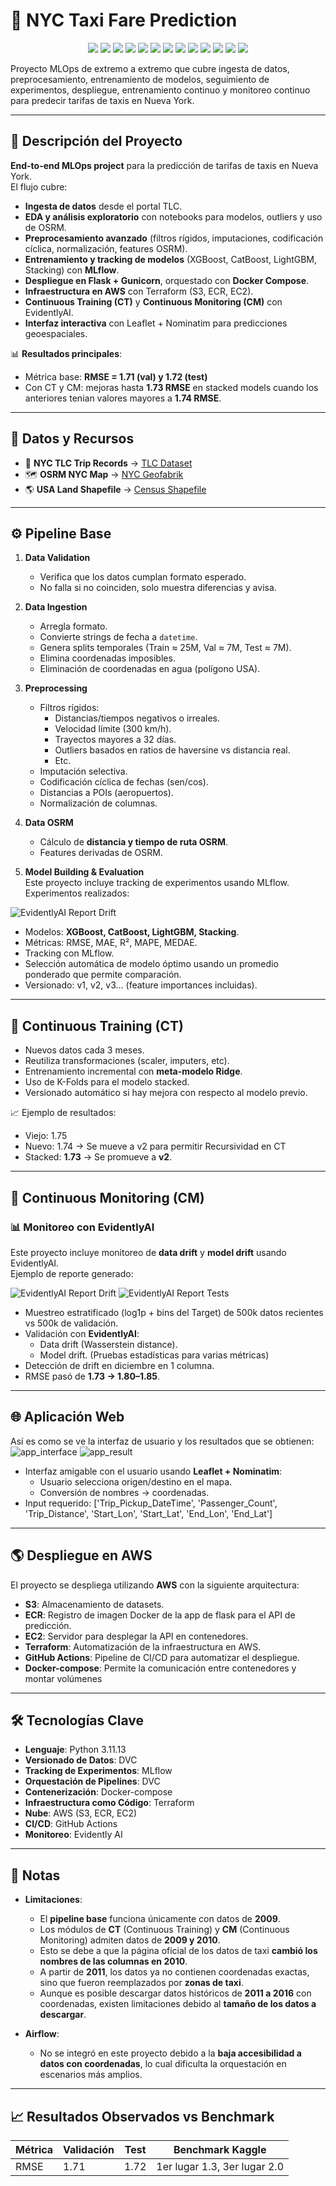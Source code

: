 # 🚖 NYC Taxi Fare Prediction  

<p align="center">
  <img src="https://img.shields.io/badge/Python-3.11-blue?logo=python" /> 
  <img src="https://img.shields.io/badge/MLflow-Tracking-orange?logo=mlflow" /> 
  <img src="https://img.shields.io/badge/DVC-Data_Versioning-purple?logo=dvc" /> 
  <img src="https://img.shields.io/badge/Docker-Containerization-2496ED?logo=docker" /> 
  <img src="https://img.shields.io/badge/Docker--Compose-Orchestration-2496ED?logo=docker" /> 
  <img src="https://img.shields.io/badge/Terraform-Infrastructure-623CE4?logo=terraform" /> 
  <img src="https://img.shields.io/badge/AWS-S3%20%7C%20ECR%20%7C%20EC2-orange?logo=amazonaws" /> 
  <img src="https://img.shields.io/badge/OSRM-Routing-black" /> 
  <img src="https://img.shields.io/badge/Nominatim-Geocoding-green" /> 
  <img src="https://img.shields.io/badge/Flask-API-black?logo=flask" /> 
  <img src="https://img.shields.io/badge/Gunicorn-WSGI-00A86B?logo=gunicorn" /> 
  <img src="https://img.shields.io/badge/EvidentlyAI-Monitoring-blueviolet" /> 
  <img src="https://img.shields.io/badge/GitHub_Actions-CI%2FCD-black?logo=githubactions" />
</p>

Proyecto MLOps de extremo a extremo que cubre ingesta de datos, preprocesamiento, entrenamiento de modelos, seguimiento de experimentos, despliegue, entrenamiento continuo y monitoreo continuo para predecir tarifas de taxis en Nueva York.

---

## 📌 Descripción del Proyecto  

**End-to-end MLOps project** para la predicción de tarifas de taxis en Nueva York.  
El flujo cubre:  

- **Ingesta de datos** desde el portal TLC.  
- **EDA y análisis exploratorio** con notebooks para modelos, outliers y uso de OSRM.  
- **Preprocesamiento avanzado** (filtros rígidos, imputaciones, codificación cíclica, normalización, features OSRM).  
- **Entrenamiento y tracking de modelos** (XGBoost, CatBoost, LightGBM, Stacking) con **MLflow**.  
- **Despliegue en Flask + Gunicorn**, orquestado con **Docker Compose**.  
- **Infraestructura en AWS** con Terraform (S3, ECR, EC2).  
- **Continuous Training (CT)** y **Continuous Monitoring (CM)** con EvidentlyAI.  
- **Interfaz interactiva** con Leaflet + Nominatim para predicciones geoespaciales.  

📊 **Resultados principales**:  
- Métrica base: **RMSE = 1.71 (val) y 1.72 (test)**  
- Con CT y CM: mejoras hasta **1.73 RMSE** en stacked models cuando los anteriores tenian valores mayores a **1.74 RMSE**.  

---

## 🔗 Datos y Recursos  

- 📂 **NYC TLC Trip Records** → [TLC Dataset](https://www.nyc.gov/site/tlc/about/tlc-trip-record-data.page?ref=hackernoon.com)  
- 🗺️ **OSRM NYC Map** → [NYC Geofabrik](https://download.geofabrik.de/north-america/us/new-york.html)  
- 🌎 **USA Land Shapefile** → [Census Shapefile](https://www2.census.gov/geo/tiger/GENZ2018/shp/cb_2018_us_nation_5m.zip)  

---

## ⚙️ Pipeline Base  

1. **Data Validation**  
   - Verifica que los datos cumplan formato esperado.  
   - No falla si no coinciden, solo muestra diferencias y avisa.  

2. **Data Ingestion**  
   - Arregla formato.  
   - Convierte strings de fecha a `datetime`.  
   - Genera splits temporales (Train ≈ 25M, Val ≈ 7M, Test ≈ 7M).
   - Elimina coordenadas imposibles.
   - Eliminación de coordenadas en agua (polígono USA).  

3. **Preprocessing**  
   - Filtros rígidos:  
     - Distancias/tiempos negativos o irreales.  
     - Velocidad límite (300 km/h).  
     - Trayectos mayores a 32 días.  
     - Outliers basados en ratios de haversine vs distancia real.
     - Etc.
   - Imputación selectiva.  
   - Codificación cíclica de fechas (sen/cos).  
   - Distancias a POIs (aeropuertos).  
   - Normalización de columnas.  

4. **Data OSRM**  
   - Cálculo de **distancia y tiempo de ruta OSRM**.  
   - Features derivadas de OSRM.  

5. **Model Building & Evaluation**  
Este proyecto incluye tracking de experimentos usando MLflow.
Experimentos realizados:

![EvidentlyAI Report Drift](images/mlflow.png)

   - Modelos: **XGBoost, CatBoost, LightGBM, Stacking**.  
   - Métricas: RMSE, MAE, R², MAPE, MEDAE.  
   - Tracking con MLflow.  
   - Selección automática de modelo óptimo usando un promedio ponderado que permite comparación.  
   - Versionado: v1, v2, v3… (feature importances incluidas).  

---

## 🔄 Continuous Training (CT)  

- Nuevos datos cada 3 meses.  
- Reutiliza transformaciones (scaler, imputers, etc).  
- Entrenamiento incremental con **meta-modelo Ridge**.
- Uso de K-Folds para el modelo stacked.  
- Versionado automático si hay mejora con respecto al modelo previo.  

📈 Ejemplo de resultados:  
- Viejo: 1.75  
- Nuevo: 1.74 → Se mueve a v2 para permitir Recursividad en CT
- Stacked: **1.73** → Se promueve a **v2**.  

---

## 📡 Continuous Monitoring (CM)  

### 📊 Monitoreo con EvidentlyAI

Este proyecto incluye monitoreo de **data drift** y **model drift** usando EvidentlyAI.  
Ejemplo de reporte generado:

![EvidentlyAI Report Drift](images/evidently1.png)
![EvidentlyAI Report Tests](images/evidently2.png)

- Muestreo estratificado (log1p + bins del Target) de 500k datos recientes vs 500k de validación.  
- Validación con **EvidentlyAI**:  
  - Data drift (Wasserstein distance).  
  - Model drift. (Pruebas estadísticas para varias métricas) 
- Detección de drift en diciembre en 1 columna.  
- RMSE pasó de **1.73 → 1.80–1.85**.  

---

## 🌐 Aplicación Web  
Así es como se ve la interfaz de usuario y los resultados que se obtienen:
![app_interface](images/app_interface.png)
![app_result](images/app_result.png)

- Interfaz amigable con el usuario usando **Leaflet + Nominatim**:  
  - Usuario selecciona origen/destino en el mapa.  
  - Conversión de nombres → coordenadas.  
- Input requerido: ['Trip_Pickup_DateTime', 'Passenger_Count', 'Trip_Distance', 'Start_Lon', 'Start_Lat', 'End_Lon', 'End_Lat']

---

## 🌎 Despliegue en AWS  

El proyecto se despliega utilizando **AWS** con la siguiente arquitectura:  

- **S3**: Almacenamiento de datasets.  
- **ECR**: Registro de imagen Docker de la app de flask para el API de predicción.  
- **EC2**: Servidor para desplegar la API en contenedores.  
- **Terraform**: Automatización de la infraestructura en AWS.  
- **GitHub Actions**: Pipeline de CI/CD para automatizar el despliegue. 
- **Docker-compose**: Permite la comunicación entre contenedores y montar volúmenes 

---

## 🛠️ Tecnologías Clave  

- **Lenguaje**: Python 3.11.13  
- **Versionado de Datos**: DVC  
- **Tracking de Experimentos**: MLflow  
- **Orquestación de Pipelines**: DVC 
- **Contenerización**: Docker-compose 
- **Infraestructura como Código**: Terraform  
- **Nube**: AWS (S3, ECR, EC2)  
- **CI/CD**: GitHub Actions  
- **Monitoreo**: Evidently AI  

---

## 📝 Notas

- **Limitaciones**:  
  - El **pipeline base** funciona únicamente con datos de **2009**.  
  - Los módulos de **CT** (Continuous Training) y **CM** (Continuous Monitoring) admiten datos de **2009 y 2010**.  
  - Esto se debe a que la página oficial de los datos de taxi **cambió los nombres de las columnas en 2010**.  
  - A partir de **2011**, los datos ya no contienen coordenadas exactas, sino que fueron reemplazados por **zonas de taxi**.  
  - Aunque es posible descargar datos históricos de **2011 a 2016** con coordenadas, existen limitaciones debido al **tamaño de los datos a descargar**.  

- **Airflow**:  
  - No se integró en este proyecto debido a la **baja accesibilidad a datos con coordenadas**, lo cual dificulta la orquestación en escenarios más amplios.  

---

## 📈 Resultados Observados vs Benchmark

| Métrica | Validación | Test | Benchmark Kaggle |
|---------|-----------|------|----------------|
| RMSE    | 1.71      | 1.72 | 1er lugar 1.3, 3er lugar 2.0 |
